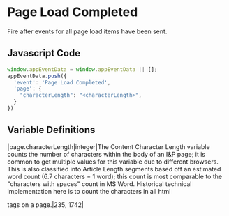 # Page Load Completed

Fire after events for all page load items have been sent.

## Javascript Code
```js
window.appEventData = window.appEventData || [];
appEventData.push({
  'event': 'Page Load Completed',
  'page': {
    "characterLength": "<characterLength>",
  }
})
```

## Variable Definitions

|page.characterLength|integer|The Content Character Length variable counts the number of characters within the body of an I&P page; it is common to get multiple values for this variable due to different browsers. This is also classified into Article Length segments based off an estimated word count (6.7 characters = 1 word); this count is most comparable to the "characters with spaces" count in MS Word. Historical technical implementation here is to count the characters in all html <article> tags on a page.|235, 1742|
